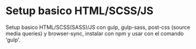 # Setup basico HTML/SCSS/JS

Setup basico HTML/SCSS(SASS)/JS con gulp, gulp-sass, post-css (source media queries) y browser-sync, instalar con npm y usar con el comando 'gulp'.